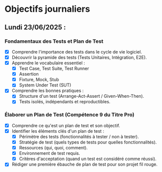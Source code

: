 # Objectifs journaliers

## Lundi 23/06/2025 :

### Fondamentaux des Tests et Plan de Test
- [x] Comprendre l'importance des tests dans le cycle de vie logiciel.
- [x] Découvrir la pyramide des tests (Tests Unitaires, Intégration, E2E).
- [x] Apprendre le vocabulaire essentiel :
  - [x] Test Case, Test Suite, Test Runner
  - [x] Assertion
  - [x] Fixture, Mock, Stub
  - [x] System Under Test (SUT)
- [x] Comprendre les bonnes pratiques :
  - [x] Structure d'un test (Arrange-Act-Assert / Given-When-Then).
  - [x] Tests isolés, indépendants et reproductibles.

### Élaborer un Plan de Test (Compétence 9 du Titre Pro)
- [x] Comprendre ce qu'est un plan de test et son objectif.
- [x] Identifier les éléments clés d'un plan de test :
  - [x] Périmètre des tests (fonctionnalités à tester / non à tester).
  - [x] Stratégie de test (quels types de tests pour quelles fonctionnalités).
  - [x] Ressources (qui, quoi, comment).
  - [x] Environnement de test requis.
  - [x] Critères d'acceptation (quand un test est considéré comme réussi).
- [x] Rédiger une première ébauche de plan de test pour son projet fil rouge. 